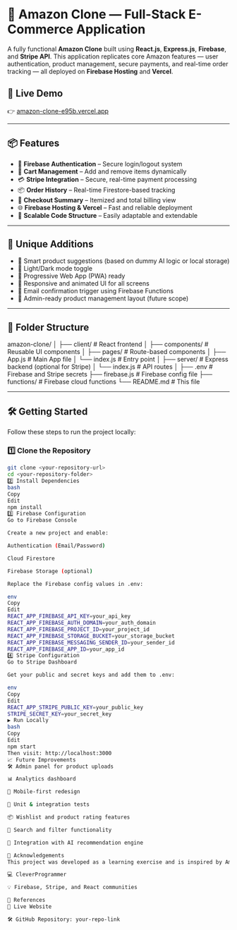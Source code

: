 # 🛒 Amazon Clone — Full-Stack E-Commerce Application

A fully functional **Amazon Clone** built using **React.js**, **Express.js**, **Firebase**, and **Stripe API**. This application replicates core Amazon features — user authentication, product management, secure payments, and real-time order tracking — all deployed on **Firebase Hosting** and **Vercel**.

## 🚀 Live Demo

👉 [amazon-clone-e95b.vercel.app](https://amazon-clone-e95b.vercel.app)

---

## 📦 Features

- 🔐 **Firebase Authentication** – Secure login/logout system
- 🛒 **Cart Management** – Add and remove items dynamically
- 💳 **Stripe Integration** – Secure, real-time payment processing
- 📦 **Order History** – Real-time Firestore-based tracking
- 🧾 **Checkout Summary** – Itemized and total billing view
- 🌐 **Firebase Hosting & Vercel** – Fast and reliable deployment
- 🧠 **Scalable Code Structure** – Easily adaptable and extendable

---

## 🌟 Unique Additions

- 🎯 Smart product suggestions (based on dummy AI logic or local storage)
- 🌙 Light/Dark mode toggle
- 📱 Progressive Web App (PWA) ready
- 🎉 Responsive and animated UI for all screens
- 📧 Email confirmation trigger using Firebase Functions
- 🧰 Admin-ready product management layout (future scope)

---

## 📂 Folder Structure

amazon-clone/
│
├── client/ # React frontend
│ ├── components/ # Reusable UI components
│ ├── pages/ # Route-based components
│ ├── App.js # Main App file
│ └── index.js # Entry point
│
├── server/ # Express backend (optional for Stripe)
│ └── index.js # API routes
│
├── .env # Firebase and Stripe secrets
├── firebase.js # Firebase config file
├── functions/ # Firebase cloud functions
└── README.md # This file

---

## 🛠️ Getting Started

Follow these steps to run the project locally:

### 1️⃣ Clone the Repository

```bash
git clone <your-repository-url>
cd <your-repository-folder>
2️⃣ Install Dependencies
bash
Copy
Edit
npm install
3️⃣ Firebase Configuration
Go to Firebase Console

Create a new project and enable:

Authentication (Email/Password)

Cloud Firestore

Firebase Storage (optional)

Replace the Firebase config values in .env:

env
Copy
Edit
REACT_APP_FIREBASE_API_KEY=your_api_key
REACT_APP_FIREBASE_AUTH_DOMAIN=your_auth_domain
REACT_APP_FIREBASE_PROJECT_ID=your_project_id
REACT_APP_FIREBASE_STORAGE_BUCKET=your_storage_bucket
REACT_APP_FIREBASE_MESSAGING_SENDER_ID=your_sender_id
REACT_APP_FIREBASE_APP_ID=your_app_id
4️⃣ Stripe Configuration
Go to Stripe Dashboard

Get your public and secret keys and add them to .env:

env
Copy
Edit
REACT_APP_STRIPE_PUBLIC_KEY=your_public_key
STRIPE_SECRET_KEY=your_secret_key
▶️ Run Locally
bash
Copy
Edit
npm start
Then visit: http://localhost:3000
📈 Future Improvements
🛠 Admin panel for product uploads

📊 Analytics dashboard

📲 Mobile-first redesign

🧪 Unit & integration tests

📦 Wishlist and product rating features

🔎 Search and filter functionality

🧠 Integration with AI recommendation engine

🙌 Acknowledgements
This project was developed as a learning exercise and is inspired by Amazon’s real-world e-commerce flow. Special thanks to:

💻 CleverProgrammer

💡 Firebase, Stripe, and React communities

🔗 References
🔗 Live Website

🛠️ GitHub Repository: your-repo-link

